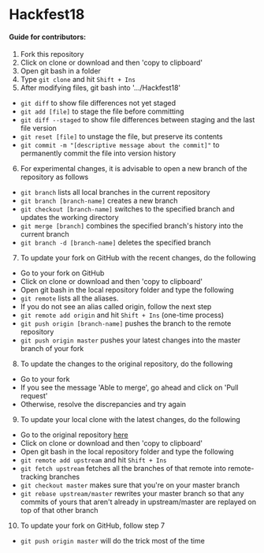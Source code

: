 # Hackfest18
#### Guide for contributors:
1. Fork this repository
2. Click on clone or download and then 'copy to clipboard'
3. Open git bash in a folder
4. Type `git clone` and hit `Shift + Ins`
5. After modifying files, git bash into '.../Hackfest18'
- `git diff` to show file differences not yet staged
- `git add [file]` to stage the file before committing
- `git diff --staged` to show file differences between staging and the last file version
- `git reset [file]` to unstage the file, but preserve its contents
- `git commit -m "[descriptive message about the commit]"` to permanently commit the file into version history
6. For experimental changes, it is advisable to open a new branch of the repository as follows
- `git branch` lists all local branches in the current repository
- `git branch [branch-name]` creates a new branch
- `git checkout [branch-name]` switches to the specified branch and updates the working directory
- `git merge [branch]` combines the specified branch's history into the current branch
- `git branch -d [branch-name]` deletes the specified branch

7. To update your fork on GitHub with the recent changes, do the following
- Go to your fork on GitHub
- Click on clone or download and then 'copy to clipboard'
- Open git bash in the local repository folder and type the following
- `git remote` lists all the aliases.
- If you do not see an alias called origin, follow the next step
- `git remote add origin` and hit `Shift + Ins` (one-time process)
- `git push origin [branch-name]` pushes the branch to the remote repository
- `git push origin master` pushes your latest changes into the master branch of your fork

8. To update the changes to the original repository, do the following
- Go to your fork
- If you see the message 'Able to merge', go ahead and click on 'Pull request'
- Otherwise, resolve the discrepancies and try again

9. To update your local clone with the latest changes, do the following
- Go to the original repository [here](https://github.com/sv-cheats1/Hackfest18)
- Click on clone or download and then 'copy to clipboard'
- Open git bash in the local repository folder and type the following
- `git remote add upstream` and hit `Shift + Ins`
- `git fetch upstream` fetches all the branches of that remote into remote-tracking branches
- `git checkout master` makes sure that you're on your master branch
- `git rebase upstream/master` rewrites your master branch so that any commits of yours that aren't already in upstream/master are replayed on top of that other branch

10. To update your fork on GitHub, follow step 7
- `git push origin master` will do the trick most of the time